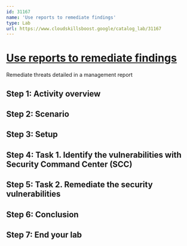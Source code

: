 ```yaml
---
id: 31167
name: 'Use reports to remediate findings'
type: Lab
url: https://www.cloudskillsboost.google/catalog_lab/31167
---
```


# [Use reports to remediate findings](https://www.cloudskillsboost.google/catalog_lab/31167)

Remediate threats detailed in a management report

## Step 1: Activity overview

## Step 2: Scenario

## Step 3: Setup

## Step 4: Task 1. Identify the vulnerabilities with Security Command Center (SCC)

## Step 5: Task 2. Remediate the security vulnerabilities

## Step 6: Conclusion

## Step 7: End your lab
